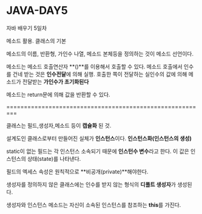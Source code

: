 # JAVA-DAY5
자바 배우기 5일차 

메소드 활용. 클래스의 기본

메소드의 이름, 반환형, 가인수 나열, 메소드 본체등을 정의하는 것이 메소드 선언이다.

메소드는 메소드 호출연산자 **()**를 이용해서 호출할 수 있다. 
메소드 호출에서 인수를 건네 받는 것은 **인수전달**에 의해 실행.
호출한 쪽이 전달하는 실인수의 값에 의해 메소드가 전달받는 **가인수가 초기화된다**

메소드는 return문에 의해 값을 반환할 수 있다.

=========================================================

클래스는 필드,생성자,메소드 등이 **캡슐화** 된 것.

설계도인 클래스로부터 만들어진 실체가 **인스턴스**이다. **인스턴스화(인스턴스의 생성)**

static이 없는 필드는 각 인스턴스 소속되기 때문에 **인스턴수 변수**라고 한다.
이 값은 인스턴스의 상태(state)를 나타낸다.

필드의 엑세스 속성은 원칙적으로 **비공개(private)**해야한다.

생성자를 정의하지 않은 클래스에는 인수를 받지 않는 형식의 **디폴트 생성자**가 생성된다.

생성자와 인스턴스 메소드는 자신이 소속된 인스턴스를 참조하는 **this**를 가진다.
